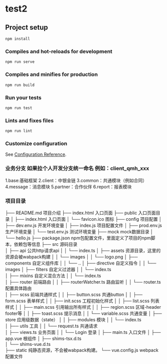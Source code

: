 # test2

## Project setup
```
npm install
```

### Compiles and hot-reloads for development
```
npm run serve
```

### Compiles and minifies for production
```
npm run build
```

### Run your tests
```
npm run test
```

### Lints and fixes files
```
npm run lint
```

### Customize configuration
See [Configuration Reference](https://cli.vuejs.org/config/).


### 业务分支  如果拉个人开发分支统一命名    例如：client_qmh_xxx 
1.base:基础框架
2.client：中银金链
3.common：共通模块（例如合同）
4.message：消息模块
5.partner：合作伙伴
6.report：报表模块

### 项目目录

├── README.md            项目介绍
├── index.html           入口页面
├── public            入口页面目录
│  ├── index.html         入口页面
│  └── favicon.ico            图标
├── config             项目配置
│  ├── dev.env.js           开发环境变量
│  ├── index.js            项目配置文件
│  ├── prod.env.js           生产环境变量
│  └── test.env.js           测试环境变量
├── mock              mock数据目录
│  └── hello.js
├── package.json          npm包配置文件，里面定义了项目的npm脚本，依赖包等信息
├── src               源码目录  
│  ├── api           公共http请求api
│  │  └── index.ts
│  ├── assets             资源目录，这里的资源会被wabpack构建
│  │  └── images
│  │    └── logo.png
│  ├── components               自定义组件库
│  │  └── ..
│  ├── directive                自定义指令
│  │  └── images
│  ├── filters                  自定义过滤器
│  │  └── index.ts      
│  ├── mixins                   自定义混合方法
│  │  └── index.ts  
│  ├── router                   前端路由
│  │  ├── routerWatcher.ts          路由监听
│  │  └── router.ts                 配置具体路由  
│  ├── scss                     前端共通样式
│  │  ├── button.scss               共通button
│  │  ├── form.scss                 表单样式
│  │  ├── init.scss                 工程初始化样式
│  │  ├── list.scss                 列表样式
│  │  ├── main.scss                 引用输出所有样式
│  │  ├── region.scss               区域-header footer等
│  │  ├── toast.scss                提示消息
│  │  └── variable.scss             共通变量 
│  ├── store                    应用级数据（state）
│  │  ├── modules                  模块
│  │  └── index.ts   
│  ├── utils                    工具
│  │  └── request.ts                共通请求  
│  ├── views.ts                 业务页面
│  │  └── Login                     登录
│  ├── main.ts                  入口文件
│  ├── app.vue                  根组件
│  ├── shims-tsx.d.ts              
│  └── shims-vue.d.ts          
├── static             纯静态资源，不会被wabpack构建。
└── vue.config.js              webpack 配置文件